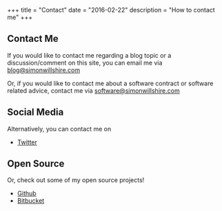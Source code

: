 +++
title = "Contact"
date = "2016-02-22"
description = "How to contact me"
+++

## Contact Me ##
If you would like to contact me regarding a blog topic or a 
discussion/comment on this site, you can email me via 
[blog@simonwillshire.com](blog@simonwillshire.com)

Or, if you would like to contact me about a software contract or 
software related advice, contact me via 
[software@simonwillshire.com](software@simonwillshire.com)

## Social Media ##
Alternatively, you can contact me on

* [Twitter](http://twitter.com/Tiggilyboo)

## Open Source ##
Or, check out some of my open source projects!

* [Github](https://github.com/Tiggilyboo)
* [Bitbucket](https://bitbucket.org/tiggilyboo)

